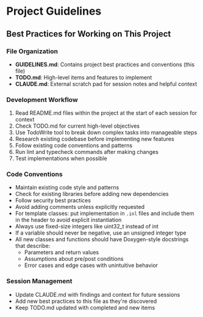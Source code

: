 # Project Guidelines

## Best Practices for Working on This Project

### File Organization
- **GUIDELINES.md**: Contains project best practices and conventions (this file)
- **TODO.md**: High-level items and features to implement
- **CLAUDE.md**: External scratch pad for session notes and helpful context

### Development Workflow
1. Read README.md files within the project at the start of each session for context
2. Check TODO.md for current high-level objectives
3. Use TodoWrite tool to break down complex tasks into manageable steps
4. Research existing codebase before implementing new features
5. Follow existing code conventions and patterns
6. Run lint and typecheck commands after making changes
7. Test implementations when possible

### Code Conventions
- Maintain existing code style and patterns
- Check for existing libraries before adding new dependencies
- Follow security best practices
- Avoid adding comments unless explicitly requested
- For template classes: put implementation in `.inl` files and include them in the header to avoid explicit instantiation
- Always use fixed-size integers like uint32_t instead of int
- If a variable should never be negative, use an unsigned integer type
- All new classes and functions should have Doxygen-style docstrings that describe:
  - Parameters and return values
  - Assumptions about pre/post conditions
  - Error cases and edge cases with unintuitive behavior

### Session Management
- Update CLAUDE.md with findings and context for future sessions
- Add new best practices to this file as they're discovered
- Keep TODO.md updated with completed and new items